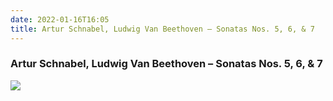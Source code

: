 ```yaml
---
date: 2022-01-16T16:05
title: Artur Schnabel, Ludwig Van Beethoven – Sonatas Nos. 5, 6, & 7
---
```

### Artur Schnabel, Ludwig Van Beethoven – Sonatas Nos. 5, 6, & 7
[![](https://img.discogs.com/JJv-8Uw6g68VKNUuiW6FI3h8xEY=/fit-in/600x600/filters:strip_icc():format(jpeg):mode_rgb():quality(90)/discogs-images/R-1534351-1485342190-3590.jpeg.jpg)][1] 

[1]: https://www.discogs.com/release/1534351

